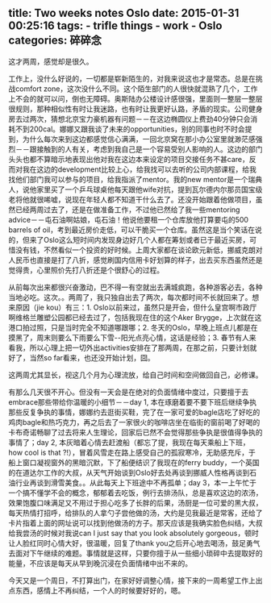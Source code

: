 title: Two weeks notes Oslo
date: 2015-01-31 00:25:16
tags:
    - trifle things
    - work
    - Oslo
categories: 碎碎念
---

这才两周，感觉却是很久。

工作上，没什么好说的，一切都是崭新陌生的，对我来说这也才是常态。总是在挑战comfort zone，这次没什么不同。这个陌生部门的人很快就混熟了几个，工作上不会的就可以问，倒也无障碍。奥斯陆办公楼设计感很强，里面则一整层一整层很规则，那种相似性有时让我迷路，也有时让我更好认路，矛盾的现实。公司健身房去过两次，猜想北京宝力豪机器有问题－－在这边椭圆仪上费劲40分钟只会消耗不到200cal。娜娜又跟我谈了未来的opportunities，别的同事也时不时会提到，为什么每次来到这边都感觉信心满满，一回北京窝在那小办公室里就渺茫感强烈－－跟接触到的人有关，考虑到我自己是一个容易受别人影响的人。这边的部门头头也都不算暗示地表现出他对我在这边本来设定的项目交接任务不甚care，反而对我在这边的development比较上心，给我找可以去听的公司内部课程，给我找他们部门我可以参与的项目，给我指派了mentor。我的new mentor是一个瑞典人，说他家里买了一个乒乓球桌他每天跟他wife对抗，提到瓦尔德内尔那员国宝级老将他就很唏嘘，说现在年轻人都不知道干什么去了。还没开始跟着他做项目，虽然已经两周过去了，还是在做准备工作，不过他已然给了我一些mentoring advice－－屯石油啊姑娘，屯石油！他说他要租一个仓库放他打算要屯的500 barrels of oil，考到最近房价走低，可以干脆买一个仓库。虽然这是当个笑话在说的，但来了Oslo这么短时间内发现身边好几个人都在筹划或者已于最近买房，可惜没有钱，不然看似一个投资的好时候。上周大家都在谈论欧元新低，挪威克朗对人民币也直接是打了八折，感觉刷国内信用卡好划算的样子，出去买东西虽然还是觉得贵，心里照价先打八折还是个很舒心的过程。

从前每次出来都很兴奋激动，巴不得一有空就出去满城疯跑，各种游客必去，各种当地必吃。这次。。两周了，我只独自出去了两次，每次都时间不长就回来了。想来原因（jie kou）有三：1. Oslo以前来过，虽然只是开会，但什么皇宫啊市政厅啊维格兰雕塑公园都已经去过了，包括我现在住的这个Aker Brygge，上次就在这港口拍过照，只是当时完全不知道哪跟哪；2. 冬天的Oslo，早晚上班点儿都是在摸黑了，周末则要么下雨要么下雪--阳光点亮心情，这话是经验；3. 春节有人来看我，所以心理上把一切外出activities安排在了那两周，在那之前，只要计划就好了，当然so far看来，也还没开始计划，囧。

这两周尤其显长，视这几个月为心理流放，给自己时间和空间做回自己，必修课。

有那么几天很不开心。但没有一天会是在绝对的负面情绪中度过，只要擅于去embrace那些带给你温暖的小细节－－day 1, 本在琢磨着要不要下班后继续争执那些反复争执的事情，娜娜约去逛街买鞋，完了在一家可爱的bagle店吃了好吃的鸡肉bagle和热巧克力，再之后去了一家很火的咖啡店坐在临街的窗前喝了好喝的卡布奇诺畅聊了过去将来人生理论，回家后已然不会觉得那些争执是很值得争执的事情了；day 2, 本灰暗着心情去赶渡船（都忘了提，我现在每天乘船上下班，how cool is that ?!），冒着风雪走在路上感受自己的孤寂寒冷，无助感充斥，于船上窗口凝视窗外的黑暗沉默，下了船便结识了我现在的ferry buddy，一个英国的在道达尔工作的大叔，从天气开始谈到Oslo好去处再谈到挪威人性格再谈到石油行业再谈到滑雪美食。。从此每天上下班途中不再孤单；day 3，本一上午忙于一个搞不懂学不会的概念，郁郁着去吃饭，例行去排汤队，总是喜欢这边的浓汤，效果饱腹口味满足又不用过于担心吃多了长胖的后果，汤厨是一位可爱的黑大叔，每天热情打招呼，给排队的人拿勺子尝他做的汤，大约是见我最近是常客，还给了卡片指着上面的网址说可以找到他做汤的方子。那天应该是我确实脸色纠结，大叔给我尝汤的时候对我说can I just say that you look absolutely gorgeous，顿时让人脸红同时心情大好，很温暖，回复了thank you之后开心地去喝汤，鼓足勇气去面对下午继续的难题。事情就是这样，只要你擅于从一些细小琐碎中去提取好的能量，不应该是每天从早到晚沉浸在负面情绪中出不来的。

今天又是一个周日，不打算出门，在家好好调整心情，接下来的一周希望工作上出点东西，感情上不再纠结，一个人的时候要好好的，嗯。
